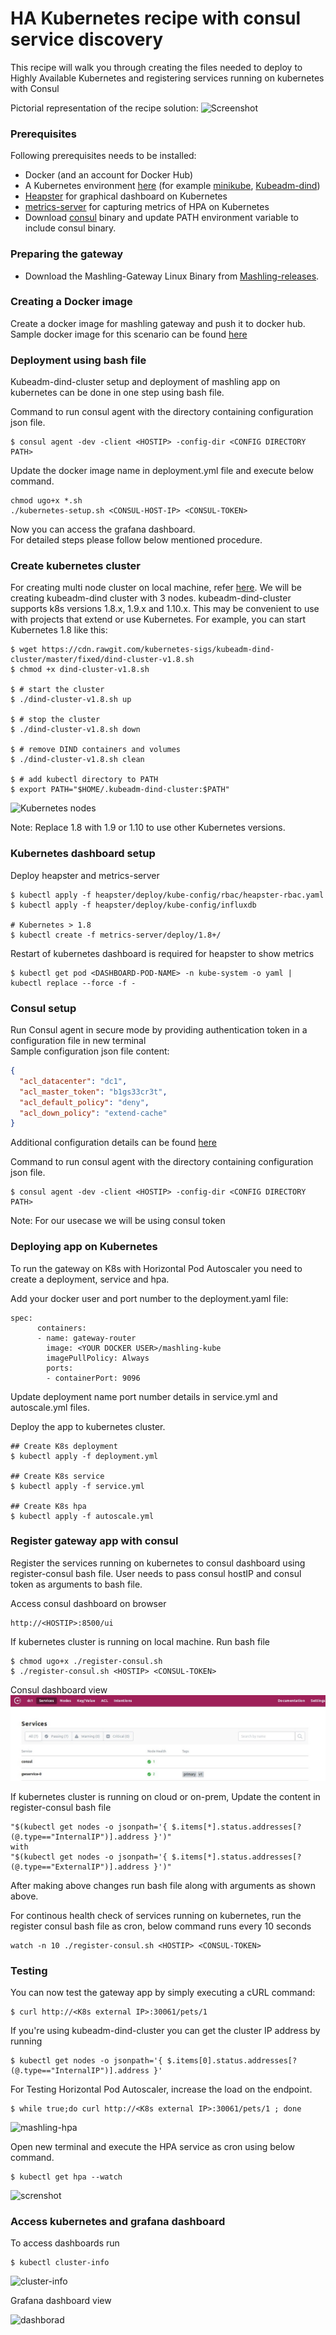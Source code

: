 # HA Kubernetes recipe with consul service discovery
This recipe will walk you through creating the files needed to deploy to Highly Available Kubernetes and registering services running on kubernetes with Consul

Pictorial representation of the recipe solution:
![Screenshot](images/HA-RECIPE.jpg)

### Prerequisites
Following prerequisites needs to be installed:
* Docker (and an account for Docker Hub)
* A Kubernetes environment [here](https://kubernetes.io/docs/setup/pick-right-solution/) (for example [minikube](https://github.com/kubernetes/minikube), [Kubeadm-dind](https://github.com/kubernetes-sigs/kubeadm-dind-cluster))
* [Heapster](https://github.com/kubernetes/heapster) for graphical dashboard on Kubernetes
* [metrics-server](https://github.com/kubernetes-incubator/metrics-server) for capturing metrics of HPA on Kubernetes 
* Download [consul](https://www.consul.io/downloads.html) binary and update PATH environment variable to include consul binary.

### Preparing the gateway
* Download the Mashling-Gateway Linux Binary from [Mashling-releases](https://github.com/TIBCOSoftware/mashling/releases). 

### Creating a Docker image
Create a docker image for mashling gateway and push it to docker hub. Sample docker image for this scenario can be found [here](https://hub.docker.com/r/mashling/mashling-ha-kubernetes/)

### Deployment using bash file
Kubeadm-dind-cluster setup and deployment of mashling app on kubernetes can be done in one step using bash file.   


Command to run consul agent with the directory containing configuration json file.
```
$ consul agent -dev -client <HOSTIP> -config-dir <CONFIG DIRECTORY PATH>
```

Update the docker image name in deployment.yml file and execute below command. 

```
chmod ugo+x *.sh
./kubernetes-setup.sh <CONSUL-HOST-IP> <CONSUL-TOKEN>
```
Now you can access the grafana dashboard. <br>
For detailed steps please follow below mentioned procedure.

### Create kubernetes cluster
For creating multi node cluster on local machine, refer [here](https://kubernetes.io/docs/setup/pick-right-solution/). We will be creating kubeadm-dind cluster with 3 nodes. kubeadm-dind-cluster supports k8s versions 1.8.x, 1.9.x and 1.10.x. This may be convenient to use with projects that extend or use Kubernetes. For example, you can start Kubernetes 1.8 like this:

```
$ wget https://cdn.rawgit.com/kubernetes-sigs/kubeadm-dind-cluster/master/fixed/dind-cluster-v1.8.sh
$ chmod +x dind-cluster-v1.8.sh

$ # start the cluster
$ ./dind-cluster-v1.8.sh up

$ # stop the cluster
$ ./dind-cluster-v1.8.sh down

$ # remove DIND containers and volumes
$ ./dind-cluster-v1.8.sh clean

$ # add kubectl directory to PATH
$ export PATH="$HOME/.kubeadm-dind-cluster:$PATH"
```
![Kubernetes nodes](images/nodes.jpg)

Note: Replace 1.8 with 1.9 or 1.10 to use other Kubernetes versions.

### Kubernetes dashboard setup

Deploy heapster and metrics-server
```
$ kubectl apply -f heapster/deploy/kube-config/rbac/heapster-rbac.yaml
$ kubectl apply -f heapster/deploy/kube-config/influxdb

# Kubernetes > 1.8
$ kubectl create -f metrics-server/deploy/1.8+/
```
Restart of kubernetes dashboard is required for heapster to show metrics
```
$ kubectl get pod <DASHBOARD-POD-NAME> -n kube-system -o yaml | kubectl replace --force -f -
```

### Consul setup

Run Consul agent in secure mode by providing authentication token in a configuration file in new terminal<br>
Sample configuration json file content:
```json
{
  "acl_datacenter": "dc1",
  "acl_master_token": "b1gs33cr3t",
  "acl_default_policy": "deny",
  "acl_down_policy": "extend-cache"
}
```
Additional configuration details can be found [here](https://www.consul.io/docs/guides/acl.html)

Command to run consul agent with the directory containing configuration json file.
```
$ consul agent -dev -client <HOSTIP> -config-dir <CONFIG DIRECTORY PATH>
```
Note: For our usecase we will be using consul token

### Deploying app on Kubernetes
To run the gateway on K8s with Horizontal Pod Autoscaler you need to create a deployment, service and hpa. 

Add your docker user and port number to the deployment.yaml file:

```
spec:
      containers:
      - name: gateway-router
        image: <YOUR DOCKER USER>/mashling-kube
        imagePullPolicy: Always
        ports:
        - containerPort: 9096
```

Update deployment name port number details in service.yml and autoscale.yml files.

Deploy the app to kubernetes cluster.
```
## Create K8s deployment
$ kubectl apply -f deployment.yml

## Create K8s service
$ kubectl apply -f service.yml

## Create K8s hpa
$ kubectl apply -f autoscale.yml
```

### Register gateway app with consul
Register the services running on kubernetes to consul dashboard using register-consul bash file. User needs to pass consul hostIP and consul token as arguments to bash file.

Access consul dashboard on browser
```
http://<HOSTIP>:8500/ui
```

If kubernetes cluster is running on local machine. Run bash file

```
$ chmod ugo+x ./register-consul.sh
$ ./register-consul.sh <HOSTIP> <CONSUL-TOKEN>
```

Consul dashboard view ![view](images/consul.jpg)

If kubernetes cluster is running on cloud or on-prem, Update the content in register-consul bash file
```
"$(kubectl get nodes -o jsonpath='{ $.items[*].status.addresses[?(@.type=="InternalIP")].address }')" 
with 
"$(kubectl get nodes -o jsonpath='{ $.items[*].status.addresses[?(@.type=="ExternalIP")].address }')"
```

After making above changes run bash file along with arguments as shown above.

For continous health check of services running on kubernetes, run the register consul bash file as cron, below command runs every 10 seconds
```
watch -n 10 ./register-consul.sh <HOSTIP> <CONSUL-TOKEN>
```

### Testing 
You can now test the gateway app by simply executing a cURL command:
```
$ curl http://<K8s external IP>:30061/pets/1
```

If you're using kubeadm-dind-cluster you can get the cluster IP address by running
```
$ kubectl get nodes -o jsonpath='{ $.items[0].status.addresses[?(@.type=="InternalIP")].address }'
```

For Testing Horizontal Pod Autoscaler, increase the load on the endpoint.

```
$ while true;do curl http://<K8s external IP>:30061/pets/1 ; done
```

![mashling-hpa](images/mashling-hpa.jpg)

Open new terminal and execute the HPA service as cron using below command. 
```
$ kubectl get hpa --watch
```

![screnshot](images/HA-Log.jpg)

### Access kubernetes and grafana dashboard

To access dashboards run
```
$ kubectl cluster-info
```
![cluster-info](images/info.jpg)


Grafana dashboard view

![dashborad](images/grafana-dashboard.jpg)